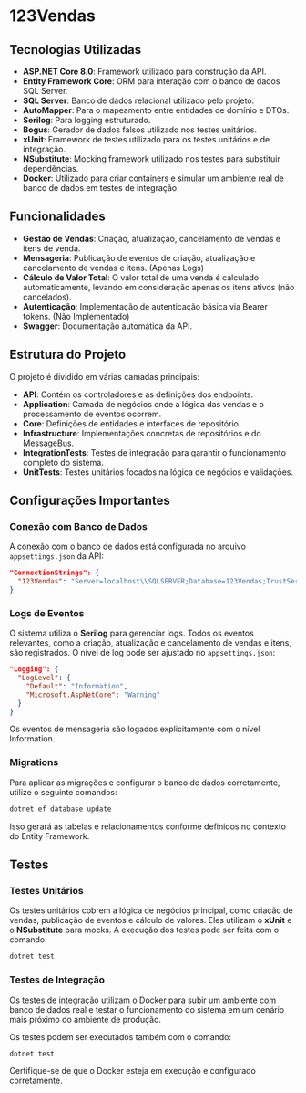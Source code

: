 # 123Vendas

## Tecnologias Utilizadas

- **ASP.NET Core 8.0**: Framework utilizado para construção da API.
- **Entity Framework Core**: ORM para interação com o banco de dados SQL Server.
- **SQL Server**: Banco de dados relacional utilizado pelo projeto.
- **AutoMapper**: Para o mapeamento entre entidades de domínio e DTOs.
- **Serilog**: Para logging estruturado.
- **Bogus**: Gerador de dados falsos utilizado nos testes unitários.
- **xUnit**: Framework de testes utilizado para os testes unitários e de integração.
- **NSubstitute**: Mocking framework utilizado nos testes para substituir dependências.
- **Docker**: Utilizado para criar containers e simular um ambiente real de banco de dados em testes de integração.

## Funcionalidades

- **Gestão de Vendas**: Criação, atualização, cancelamento de vendas e itens de venda.
- **Mensageria**: Publicação de eventos de criação, atualização e cancelamento de vendas e itens. (Apenas Logs)
- **Cálculo de Valor Total**: O valor total de uma venda é calculado automaticamente, levando em consideração apenas os itens ativos (não cancelados).
- **Autenticação**: Implementação de autenticação básica via Bearer tokens. (Não Implementado)
- **Swagger**: Documentação automática da API.

## Estrutura do Projeto

O projeto é dividido em várias camadas principais:

- **API**: Contém os controladores e as definições dos endpoints.
- **Application**: Camada de negócios onde a lógica das vendas e o processamento de eventos ocorrem.
- **Core**: Definições de entidades e interfaces de repositório.
- **Infrastructure**: Implementações concretas de repositórios e do MessageBus.
- **IntegrationTests**: Testes de integração para garantir o funcionamento completo do sistema.
- **UnitTests**: Testes unitários focados na lógica de negócios e validações.

## Configurações Importantes

### Conexão com Banco de Dados

A conexão com o banco de dados está configurada no arquivo `appsettings.json` da API:

```json
"ConnectionStrings": {
  "123Vendas": "Server=localhost\\SQLSERVER;Database=123Vendas;TrustServerCertificate=True;Trusted_Connection=True"
}
```

### Logs de Eventos

O sistema utiliza o **Serilog** para gerenciar logs. Todos os eventos relevantes, como a criação, atualização e cancelamento de vendas e itens, são registrados. O nível de log pode ser ajustado no `appsettings.json`:

```json
"Logging": {
  "LogLevel": {
    "Default": "Information",
    "Microsoft.AspNetCore": "Warning"
  }
}
```

Os eventos de mensageria são logados explicitamente com o nível Information.


### Migrations

Para aplicar as migrações e configurar o banco de dados corretamente, utilize o seguinte comandos:

```bash
dotnet ef database update
```

Isso gerará as tabelas e relacionamentos conforme definidos no contexto do Entity Framework.

## Testes

### Testes Unitários

Os testes unitários cobrem a lógica de negócios principal, como criação de vendas, publicação de eventos e cálculo de valores. Eles utilizam o **xUnit** e o **NSubstitute** para mocks. A execução dos testes pode ser feita com o comando:

```bash
dotnet test
```

### Testes de Integração

Os testes de integração utilizam o Docker para subir um ambiente com banco de dados real e testar o funcionamento do sistema em um cenário mais próximo do ambiente de produção.

Os testes podem ser executados também com o comando:

```bash
dotnet test
```
Certifique-se de que o Docker esteja em execução e configurado corretamente.
